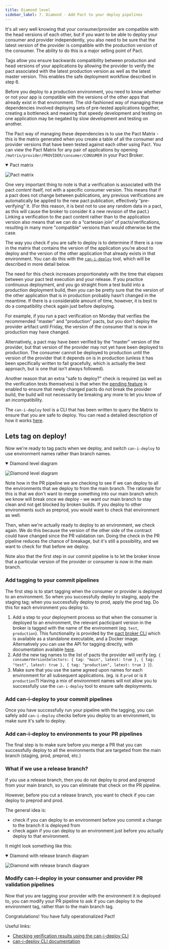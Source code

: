 ```yaml
---
title: Diamond level
sidebar_label: 7. Diamond - Add Pact to your deploy pipelines
---
```


It's all very well knowing that your consumer/provider are compatible with the head versions of each other, but if you want to be able to deploy your consumer and provider independently, you also need to be sure that the latest version of the provider is compatible with the production version of the consumer. The ability to do this is a major selling point of Pact.

Tags allow you ensure backwards compatibility between production and head versions of your applications by allowing the provider to verify the pact associated with the latest production version as well as the latest master version. This enables the safe deployment workflow described in step 6.

Before you deploy to a production environment, you need to know whether or not your app is compatible with the versions of the other apps that already exist in that environment. The old-fashioned way of managing these dependencies involved deploying sets of pre-tested applications together, creating a bottleneck and meaning that speedy development and testing on one application may be negated by slow development and testing on another.

The Pact way of managing these dependencies is to use the Pact Matrix - this is the matrix generated when you create a table of all the consumer and provider versions that have been tested against each other using Pact. You can view the Pact Matrix for any pair of applications by opening `/matrix/provider/PROVIDER/consumer/CONSUMER` in your Pact Broker.

<details open>
  <summary>Pact matrix</summary>

![Pact matrix](/img/pact-matrix.png)
</details>

One very important thing to note is that a verification is associated with the pact _content_ itself, not with a specific consumer version. This means that if a pact does not change between publications, any previous verifications are automatically be applied to the new pact publication, effectively “pre-verifying” it. \(For this reason, it is best not to use any random data in a pact, as this will cause the broker to consider it a new revision of the pact.\) Linking a verification to the pact content rather than to the application version also means that we can do a “cartesian join” of pacts/verifications, resulting in many more "compatible" versions than would otherwise be the case.

The way you check if you are safe to deploy is to determine if there is a row in the matrix that contains the version of the application you’re about to deploy and the version of the other application that already exists in that environment. You can do this with the [`can-i-deploy`](/pact_broker/can_i_deploy/) tool, which will be described in more detail below.

The need for this check increases proportionately with the time that elapses between your pact test execution and your release. If you practice continuous deployment, and you go straight from a test build into a production deployment build, then you can be pretty sure that the version of the other application that is in production probably hasn’t changed in the meantime. If there is a considerable amount of time, however, it is best to do a compatibility check again just before deploying.

For example, if you run a pact verification on Monday that verifies the recommended "master" and "production" pacts, but you don’t deploy the provider artifact until Friday, the version of the consumer that is now in production may have changed.

Alternatively, a pact may have been verified by the “master” version of the provider, but that version of the provider may not yet have been deployed to production. The consumer cannot be deployed to production until the version of the provider that it depends on is in production \(unless it has been specifically written to fail gracefully, which is actually the best approach, but is one that isn’t always followed\).

Another reason that an extra "safe to deploy?" check is required (as well as the verification tests themselves) is that when the [pending feature](/pact_broker/advanced_topics/pending_pacts/) is enabled to ensure that newly changed pacts do not break the provider build, the build will not necessarily be breaking any more to let you know of an incompatibility.

The `can-i-deploy` tool is a CLI that has been written to query the Matrix to ensure that you are safe to deploy. You can read a detailed description of how it works [here](/pact_broker/can_i_deploy/).


## Lets tag on deploy!

Now we're ready to tag pacts when we deploy, and switch `can-i-deploy` to use environment names rather than branch names.

<details open>
  <summary>Diamond level diagram</summary>

![Diamond level diagram](images/diamond.png)
</details>

Note how in the PR pipeline we are checking to see if we can deploy to all the environments that we deploy to from 
the main branch. The rationale for this is that we don't want to merge something into our main branch which we know 
will break once we deploy - we want our main branch to stay clean and not get blocked by broken builds.  If you 
deploy to other environments such as preprod, you would want to check that environment as well.

Then, when we're actually ready to deploy to an environment, we check again. We do this because the version of the 
other side of the contract could have changed since the PR validation ran.  Doing the check in the PR pipeline 
reduces the chance of breakage, but it's still a possibility, and we want to check for that before we deploy.

Note also that the first step in our commit pipeline is to let the broker know that a particular version of the 
provider or consumer is now in the main branch.

### Add tagging to your commit pipelines

The first step is to start tagging when the consumer or provider is deployed to an environment. So when you successfully 
deploy to staging, apply the staging tag; when you successfully deploy to prod, apply the prod tag. Do this for each 
environment you deploy to. 

1. Add a step to your deployment process so that when the consumer is deployed to an environment, the relevant pacticipant version in the broker is tagged with the name of the environment (eg. `test`, `production`). This functionality is provided by the [pact broker CLI](/pact_broker/client_cli/readme#create-version-tag) which is available as a standalone executable, and a Docker image. Alternatively you can use the API for tagging directly, with documentation available [here](https://docs.pact.io/pact_broker/tags).
2. Add the new tag names to the list of pacts the provider will verify (eg. `{ consumerVersionSelectors: { tag: "main", latest: true }, { tag: "test", latest: true }, { tag: "production", latest: true } }`).
3. Make sure that you use the same agreed upon names for each environment for all subsequent applications. (eg. is it `prod` or is it `production`?) Having a mix of environment names will not allow you to successfully use the `can-i-deploy` tool to ensure safe deployments.
   
### Add can-i-deploy to your commit pipelines

Once you have successfully run your pipeline with the tagging, you can safely add `can-i-deploy` checks before you 
deploy to an environment, to make sure it's safe to deploy.

### Add can-i-deploy to environments to your PR pipelines

The final step is to make sure before you merge a PR that you can successfully deploy to all the environments that are 
targeted from the main branch (staging, prod, preprod, etc.)

### What if we use a release branch?

If you use a release branch, then you do not deploy to prod and preprod from your main branch, so you can eliminate 
that check on the PR pipeline.

However, before you cut a release branch, you want to check if you can deploy to preprod and prod.

The general idea is:

- check if you can deploy to an environment before you commit a change to the branch it is deployed from
- check again if you can deploy to an environment just before you actually deploy to that environment.

It might look something like this:

<details open>
  <summary>Diamond with release branch diagram</summary>

![Diamond with release branch diagram](images/diamond-release.png)
</details>

### Modify can-i-deploy in your consumer and provider PR validation pipelines

Now that you are tagging your provider with the environment it is deployed to, you can modify your PR pipeline to 
ask if you can deploy to the environment tag, rather than to the main branch tag.

Congratulations! You have fully operationalized Pact!


Useful links:

* [Checking verification results using the can-i-deploy CLI](/pact_broker/can_i_deploy/)
* [can-i-deploy CLI documentation](/pact_broker/client_cli/readme#can-i-deploy)